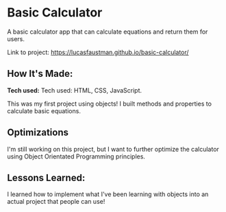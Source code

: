 # Basic Calculator

A basic calculator app that can calculate equations and return them for users.

Link to project: https://lucasfaustman.github.io/basic-calculator/



## How It's Made:

**Tech used:**
Tech used: HTML, CSS, JavaScript.

This was my first project using objects! I built methods and properties to calculate basic equations.

## Optimizations

I'm still working on this project, but I want to further optimize the calculator using Object Orientated Programming principles.

## Lessons Learned:

I learned how to implement what I've been learning with objects into an actual project that people can use!